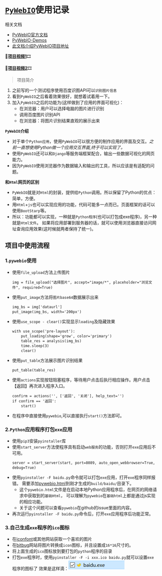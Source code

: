 # [`PyWebIO`][PyWebIO]使用记录

相关文档
* [PyWebIO官方文档][PyWebIO]
* [PyWebIO-Demos][PyWebIO-demos]
* [此文档介绍PyWebIO项目地址][baidu-identify]

🎯[**项目视频1**][xigua1]🎞

🎯[**项目视频2**][xigua2]🎞

> 项目简介

1. 之前写的一个测试程序使用百度识图API可以`识别图片信息`
2. 看到`PyWebIO`之后看着效果很好，就想着试着用一下。    
3. 加入`PyWebIO`之后的功能为(这样做到了应用的界面可视化)：
   * 在浏览器：用户可以选择电脑的图片进行识别
   * 调用百度图片识别API
   * 在浏览器：将图片识别结果直观的展示出来


**`PyWebIO`介绍**
* 对于单个`Python应用`，使用`PyWebIO`可以很方便的制作应用的界面及交互。_之前一直想使用Python做一个应用交互界面,终于可以实现了。_
* 使用`PyWebIO`还可以和`Django`等服务端框架配合，输出一些数据可视化的网页能力。
* 因为`PyWebIO`使用浏览器作为数据输入和输出的工具，所以应该是有适配的问题。

**和`Html`网页的区别**
* `PyWebIO`就是对`Html`的封装，提供给`Python`调用。所以保留了Python的优点：简单，方便。
* 用`Html`+`js`也可以实现应用的功能，代码可能多一点而已。页面框架的话可以使用`BootStarp`等。
* 所以：功能都可以实现，一种就是`Python程序`(也可以打包成exe程序)，另一种就是`Html文件`。
如果将应用部署到服务器的话，就可以使用浏览器直接访问网址查询应用效果(这时候就两者保持了统一)。

## 项目中使用流程

### 1.`pywebio`使用
* 使用`file_upload`方法上传图片
    ```
    img = file_upload("选择图片", accept="image/*", placeholder="浏览文件", required=True)
    ```
* 使用`put_image`方法将`图片base64`数据展示出来
    ```
    img_bs = img['dataurl']
    put_image(img_bs, width='200px')
    ```
* 使用`use_scope - clear()`实现显示`loading`及隐藏效果
    ```
    with use_scope('pre-layout'):
        put_loading(shape='grow', color='primary')
        table_res = analysis(img_bs)
        time.sleep(3)
        clear()
    ```
* 使用`put_table`方法展示图片识别结果
    ```
    put_table(table_res)
    ```
* 使用`actions`实现按钮阻塞程序，等待用户点击后执行相应操作。用户点击【返回】再次进入程序入口。
    ```
    confirm = actions('', ['返回', '关闭'], help_text='')
    if confirm == '返回':
        start()
    ```
* 在程序中直接使用`pywebio`,可以直接执行`start()`方法即可。

### 2.`Python`应用程序打包`exe`应用
* 使用`pip3`安装`pyinstaller`库
* 使用`start_server`方法使程序具有启动`web服务`的功能，否则打开`exe`应用后不可用。
    ```
    server = start_server(start, port=8089, auto_open_webbrowser=True, debug=True)
    ```  
* 使用`pyinstaller -F baidu.py`命令就可以打包`exe`应用，打开`exe`程序同样报错。
需要添加[pywebio.html][pywebio.html]到刚才生成的`build/baidu/`目录下。
    * 这个`pywebio.html`文件是在启动本地Python应用程序后，在网页的网络请求中获取到的`基础Html`，
    可以理解为`pywebio`在`基础html`上都是通过js实现的相应功能。
    * 关于这个问题可以查看`pywebio`在github的issue里面的内容。
* 再次运行`pyinstaller -F baidu.py`命令后，打开`exe`应用程序后功能正常。

### 3.自己生成`exe`程序的`ico`图标
* 在[iconfont][iconfont]或其他网站获取一个喜欢的图片
* 在[bitbug][bitbug]网站将图片转换成`icon`图标，并且设置成`16*16`尺寸的。
* 将上面生成的`ico`图标放到要打包的`python`程序的目录
* 打包`exe`程序时，使用`pyinstaller -F -i xxx.ico baidu.py`就可以设置`exe`程序的图标了
效果是这样滴：![exe_ico.png](../image/exe_ico.png)



[bitbug]:http://www.bitbug.net/
[iconfont]:https://www.iconfont.cn/
[PyWebIO]:https://pywebio.readthedocs.io/zh_CN/latest/index.html
[PyWebIO-demos]:http://pywebio-demos.demo.wangweimin.site/
[baidu-identify]:https://github.com/yueyue10/PythonPro/tree/master/pandas_data/identify
[pywebio.html]:https://github.com/yueyue10/PythonPro/tree/master/pandas_data/identify/pywebio.html
[xigua1]:https://www.ixigua.com/6925352459384652302?logTag=A8Odb5Mx2Yz7j1fIKMRsQ
[xigua2]:https://www.ixigua.com/6925351483990868494?logTag=ovsEuNC6n3zr7qMRpmYqA
